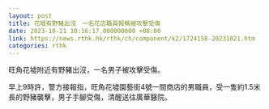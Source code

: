 ```yaml
---
layout: post
title: 花墟有野豬出沒　一名花店職員報稱被攻擊受傷
date: 2023-10-21 10:16:17.000000000 +08:00
link: https://news.rthk.hk/rthk/ch/component/k2/1724158-20231021.htm
categories: rthk
---
```


旺角花墟附近有野豬出沒，一名男子被攻擊受傷。

早上9時許，警方接報指，旺角花墟園藝街4號一間商店的男職員，受一隻約1.5米長的野豬襲擊，男子手腳受傷，清醒送往廣華醫院。
